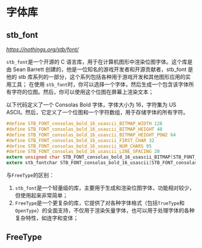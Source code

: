 # 字体库

## stb_font

*https://nothings.org/stb/font/*

`stb_font`是一个开源的 C 语言库，用于在计算机图形中渲染位图字体。这个库是由 Sean Barrett 创建的，他是一位知名的游戏开发者和开源贡献者，stb_font 是他的 stb 库系列的一部分，这个系列包括各种用于游戏开发和其他图形应用的实用工具；
在使用 `stb_font`时，你可以选择一个字体，然后生成一个包含该字体所有字符的位图。然后，你可以使用这个位图在屏幕上渲染文本；

以下代码定义了一个 Consolas Bold 字体，字体大小为 16，字符集为 US ASCII。然后，它定义了一个位图和一个字符数组，用于存储字体的所有字符。 
```c
#define STB_FONT_consolas_bold_16_usascii_BITMAP_WIDTH 128
#define STB_FONT_consolas_bold_16_usascii_BITMAP_HEIGHT 48
#define STB_FONT_consolas_bold_16_usascii_BITMAP_HEIGHT_POW2 64
#define STB_FONT_consolas_bold_16_usascii_FIRST_CHAR 32
#define STB_FONT_consolas_bold_16_usascii_NUM_CHARS 95
#define STB_FONT_consolas_bold_16_usascii_LINE_SPACING 20
extern unsigned char STB_FONT_consolas_bold_16_usascii_BITMAP[STB_FONT_consolas_bold_16_usascii_BITMAP_WIDTH*STB_FONT_consolas_bold_16_usascii_BITMAP_HEIGHT_POW2];
extern stb_fontchar STB_FONT_consolas_bold_16_usascii[STB_FONT_consolas_bold_16_usascii_NUM_CHARS];
```

与`FreeType`的区别：
1. `stb_font`是一个轻量级的库，主要用于生成和渲染位图字体，功能相对较少，但使用起来非常简单；
2. `FreeType`是一个更复杂的库，它提供了对各种字体格式（包括`TrueType`和`OpenType`）的全面支持，不仅用于渲染矢量字体，也可以用于处理字体的各种复杂特性，如连字和变体；

 
## FreeType

